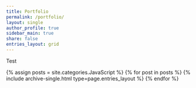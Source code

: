 ```yaml
---
title: Portfolio
permalink: /portfolio/
layout: single
author_profile: true
sidebar_main: true
share: false
entries_layout: grid
---
```


Test

<!--assign posts에만 변수 변경 -->
{% assign posts = site.categories.JavaScript %}
{% for post in posts %} {% include archive-single.html type=page.entries_layout %} {% endfor %}


